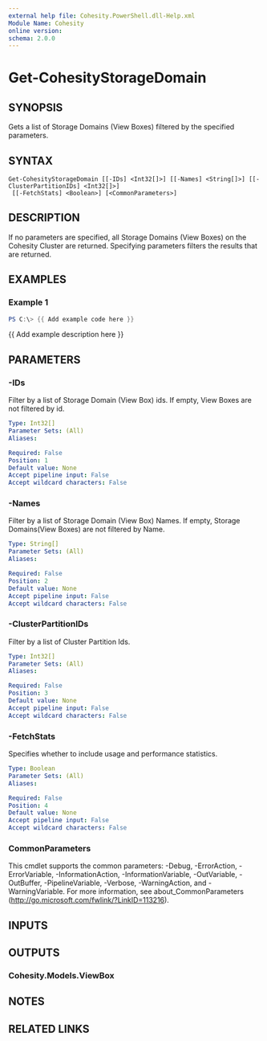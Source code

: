 ```yaml
---
external help file: Cohesity.PowerShell.dll-Help.xml
Module Name: Cohesity
online version:
schema: 2.0.0
---
```


# Get-CohesityStorageDomain

## SYNOPSIS
Gets a list of Storage Domains (View Boxes) filtered by the specified parameters.

## SYNTAX

```
Get-CohesityStorageDomain [[-IDs] <Int32[]>] [[-Names] <String[]>] [[-ClusterPartitionIDs] <Int32[]>]
 [[-FetchStats] <Boolean>] [<CommonParameters>]
```

## DESCRIPTION
If no parameters are specified, all Storage Domains (View Boxes) on the Cohesity Cluster are returned.
Specifying parameters filters the results that are returned.

## EXAMPLES

### Example 1
```powershell
PS C:\> {{ Add example code here }}
```

{{ Add example description here }}

## PARAMETERS

### -IDs
Filter by a list of Storage Domain (View Box) ids.
If empty, View Boxes are not filtered by id.

```yaml
Type: Int32[]
Parameter Sets: (All)
Aliases:

Required: False
Position: 1
Default value: None
Accept pipeline input: False
Accept wildcard characters: False
```

### -Names
Filter by a list of Storage Domain (View Box) Names.
If empty, Storage Domains(View Boxes) are not filtered by Name.

```yaml
Type: String[]
Parameter Sets: (All)
Aliases:

Required: False
Position: 2
Default value: None
Accept pipeline input: False
Accept wildcard characters: False
```

### -ClusterPartitionIDs
Filter by a list of Cluster Partition Ids.

```yaml
Type: Int32[]
Parameter Sets: (All)
Aliases:

Required: False
Position: 3
Default value: None
Accept pipeline input: False
Accept wildcard characters: False
```

### -FetchStats
Specifies whether to include usage and performance statistics.

```yaml
Type: Boolean
Parameter Sets: (All)
Aliases:

Required: False
Position: 4
Default value: None
Accept pipeline input: False
Accept wildcard characters: False
```

### CommonParameters
This cmdlet supports the common parameters: -Debug, -ErrorAction, -ErrorVariable, -InformationAction, -InformationVariable, -OutVariable, -OutBuffer, -PipelineVariable, -Verbose, -WarningAction, and -WarningVariable.
For more information, see about_CommonParameters (http://go.microsoft.com/fwlink/?LinkID=113216).

## INPUTS

## OUTPUTS

### Cohesity.Models.ViewBox
## NOTES

## RELATED LINKS
